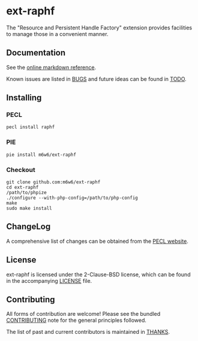 # ext-raphf

The "Resource and Persistent Handle Factory" extension provides facilities to manage those in a convenient manner.

## Documentation

See the [online markdown reference](https://mdref.m6w6.name/raphf).

Known issues are listed in [BUGS](./BUGS) and future ideas can be found in [TODO](./TODO).

## Installing

### PECL

	pecl install raphf

### PIE

    pie install m6w6/ext-raphf

### Checkout

	git clone github.com:m6w6/ext-raphf
	cd ext-raphf
	/path/to/phpize
	./configure --with-php-config=/path/to/php-config
	make
	sudo make install

## ChangeLog

A comprehensive list of changes can be obtained from the
[PECL website](https://pecl.php.net/package-changelog.php?package=raphf).

## License

ext-raphf is licensed under the 2-Clause-BSD license, which can be found in
the accompanying [LICENSE](./LICENSE) file.

## Contributing

All forms of contribution are welcome! Please see the bundled
[CONTRIBUTING](./CONTRIBUTING.md) note for the general principles followed.

The list of past and current contributors is maintained in [THANKS](./THANKS).
